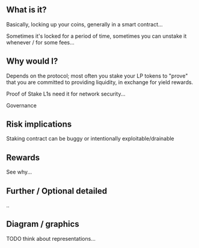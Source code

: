 ## What is it?

Basically, locking up your coins, generally in a smart contract…

Sometimes it's locked for a period of time, sometimes you can unstake it whenever / for some fees…


## Why would I?

Depends on the protocol; most often you stake your LP tokens to "prove" that you are committed to providing liquidity, in exchange for yield rewards.

Proof of Stake L1s need it for network security...

Governance

## Risk implications

Staking contract can be buggy or intentionally exploitable/drainable

## Rewards

See why...

## Further / Optional detailed

..


## Diagram / graphics

TODO think about representations…
